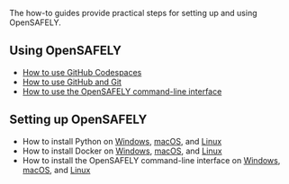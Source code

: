 The how-to guides provide practical steps for setting up and using OpenSAFELY.

## Using OpenSAFELY

* [How to use GitHub Codespaces](../../github-codespaces.md)
* [How to use GitHub and Git](../../install-github-and-git.md)
* [How to use the OpenSAFELY command-line interface](../../opensafely-cli.md)

## Setting up OpenSAFELY

* How to install Python on
    [Windows](../../install-python.md#windows),
    [macOS](../../install-python.md#macos), and
    [Linux](../../install-linux.md#installing-python)
* How to install Docker on
    [Windows](../../install-docker.md#windows),
    [macOS](../../install-macos.md#docker-for-mac), and
    [Linux](../../install-linux.md#installing-docker)
* How to install the OpenSAFELY command-line interface on
    [Windows](../../opensafely-cli.md#installing-opensafely),
    [macOS](../../install-macos.md#opensafely-cli), and
    [Linux](../../install-linux.md#installing-the-opensafely-cli)
